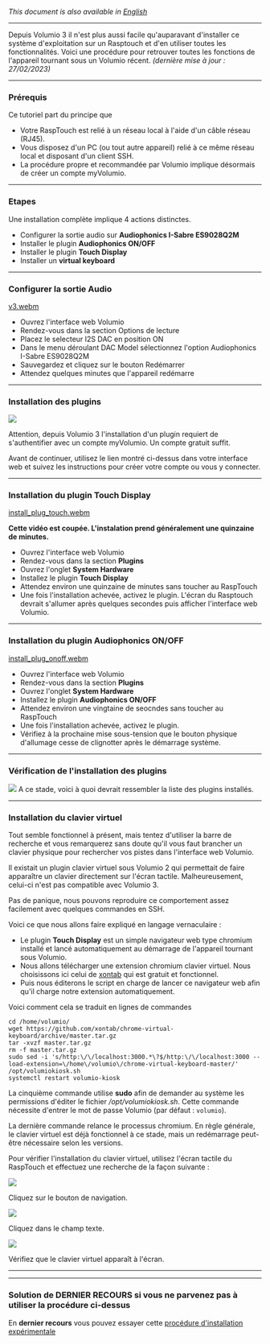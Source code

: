 
*This document is also available in [English](https://github.com/audiophonics/rasptouch_volumio3/blob/main/readme.md)*

---

Depuis Volumio 3 il n'est plus aussi facile qu'auparavant d'installer ce système d'exploitation sur un Rasptouch et d'en utiliser toutes les fonctionnalités. Voici une procédure pour retrouver toutes les fonctions de l'appareil tournant sous un Volumio récent.
*(dernière mise à jour : 27/02/2023)*

---
### Prérequis

Ce tutoriel part du principe que

- Votre RaspTouch est relié à un réseau local à l'aide d'un câble réseau (RJ45).
- Vous disposez d'un PC (ou tout autre appareil) relié à ce même réseau local et disposant d'un client SSH.
- La procédure propre et recommandée par Volumio implique désormais de créer un compte myVolumio.

---

### Etapes

Une installation complète implique 4 actions distinctes.

- Configurer la sortie audio sur **Audiophonics I-Sabre ES9028Q2M**
- Installer le plugin **Audiophonics ON/OFF**
- Installer le plugin **Touch Display**
- Installer un **virtual keyboard**

---

### Configurer la sortie Audio

[v3.webm](https://user-images.githubusercontent.com/17196909/221600807-02cff53e-8563-437f-bbd8-a374be4bf305.webm)

- Ouvrez l'interface web Volumio
- Rendez-vous dans la section Options de lecture
- Placez le selecteur I2S DAC en position ON
- Dans le menu déroulant DAC Model sélectionnez l'option Audiophonics I-Sabre ES9028Q2M
- Sauvegardez et cliquez sur le bouton Redémarrer
- Attendez quelques minutes que l'appareil redémarre
 
---

### Installation des plugins

 ![](https://www.audiophonics.fr/img/cms/Images/Blog/rasptouch_volumio_2023/account.jpg)

Attention, depuis Volumio 3 l'installation d'un plugin requiert de s'authentifier avec un compte myVolumio. Un compte gratuit suffit.

Avant de continuer, utilisez le lien montré ci-dessus dans votre interface web et suivez les instructions pour créer votre compte ou vous y connecter.

---

### Installation du plugin Touch Display

[install_plug_touch.webm](https://user-images.githubusercontent.com/17196909/221601003-36e21e7e-5f86-4767-984d-b7302654005e.webm)

   **Cette vidéo est coupée. L'instalation prend généralement une quinzaine de minutes.**

- Ouvrez l'interface web Volumio
- Rendez-vous dans la section **Plugins**
- Ouvrez l'onglet **System Hardware**
- Installez le plugin **Touch Display**
- Attendez environ une quinzaine de minutes sans toucher au RaspTouch
- Une fois l'installation achevée, activez le plugin. L'écran du Rasptouch devrait s'allumer après quelques secondes puis afficher l'interface web Volumio.
 
---

### Installation du plugin Audiophonics ON/OFF

[install_plug_onoff.webm](https://user-images.githubusercontent.com/17196909/221601317-113f8d25-94a0-4f31-adeb-a2accccdcf47.webm)

- Ouvrez l'interface web Volumio
- Rendez-vous dans la section **Plugins**
- Ouvrez l'onglet **System Hardware**
- Installez le plugin **Audiophonics ON/OFF**
- Attendez environ une vingtaine de seocndes sans toucher au RaspTouch
- Une fois l'installation achevée, activez le plugin.
- Vérifiez à la prochaine mise sous-tension que le bouton physique d'allumage cesse de clignotter après le démarrage système.
 
---

### Vérification de l'installation des plugins

 ![](https://www.audiophonics.fr/img/cms/Images/Blog/rasptouch_volumio_2023/plugins.jpg)
 A ce stade, voici à quoi devrait ressembler la liste des plugins installés.

---

### Installation du clavier virtuel

Tout semble fonctionnel à présent, mais tentez d'utiliser la barre de recherche et vous remarquerez sans doute qu'il vous faut brancher un clavier physique pour rechercher vos pistes dans l'interface web Volumio.

Il existait un plugin clavier virtuel sous Volumio 2 qui permettait de faire apparaître un clavier directement sur l'écran tactile. Malheureusement, celui-ci n'est pas compatible avec Volumio 3.

Pas de panique, nous pouvons reproduire ce comportement assez facilement avec quelques commandes en SSH.

Voici ce que nous allons faire expliqué en langage vernaculaire :

- Le plugin **Touch Display** est un simple navigateur web type chromium installé et lancé automatiquement au démarrage de l'appareil tournant sous Volumio.
- Nous allons télécharger une extension chromium clavier virtuel. Nous choisissons ici celui de [xontab](https://github.com/xontab/chrome-virtual-keyboard) qui est gratuit et fonctionnel.
- Puis nous éditerons le script en charge de lancer ce navigateur web afin qu'il charge notre extension automatiquement.
 
Voici comment cela se traduit en lignes de commandes

 ```
cd /home/volumio/
wget https://github.com/xontab/chrome-virtual-keyboard/archive/master.tar.gz
tar -xvzf master.tar.gz
rm -f master.tar.gz
sudo sed -i 's/http:\/\/localhost:3000.*\?$/http:\/\/localhost:3000 --load-extension=\/home\/volumio\/chrome-virtual-keyboard-master/'  /opt/volumiokiosk.sh
systemctl restart volumio-kiosk
```

La cinquième commande utilise **sudo** afin de demander au système les permissions d'éditer le fichier */opt/volumiokiosk.sh*. Cette commande nécessite d'entrer le mot de passe Volumio (par défaut : ```volumio```).

La dernière commande relance le processus chromium. En règle générale, le clavier virtuel est déjà fonctionnel à ce stade, mais un redémarrage peut-être nécessaire selon les versions.

Pour vérifier l'installation du clavier virtuel, utilisez l'écran tactile du RaspTouch et effectuez une recherche de la façon suivante :

![](https://www.audiophonics.fr/img/cms/Images/Blog/rasptouch_volumio_2023/keyboard_0.jpg)

Cliquez sur le bouton de navigation.

![](https://www.audiophonics.fr/img/cms/Images/Blog/rasptouch_volumio_2023/keyboard_1.jpg)

Cliquez dans le champ texte.

![](https://www.audiophonics.fr/img/cms/Images/Blog/rasptouch_volumio_2023/keyboard_2.jpg)

Vérifiez que le clavier virtuel apparaît à l'écran.
 

--- 

--- 

### Solution de DERNIER RECOURS si vous ne parvenez pas à utiliser la procédure ci-dessus
En **dernier recours** vous pouvez essayer cette [procédure d'installation expérimentale](https://github.com/audiophonics/rasptouch_volumio3/tree/the_hacky_way)


